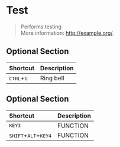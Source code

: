 # Test

> Performs testing  
> More information: <http://example.org/>.

## Optional Section
|Shortcut|Description|
|:--|:--|
|<kbd>CTRL</kbd>+<kbd>G</kbd>|Ring bell|

## Optional Section
|Shortcut|Description|
|:--|:--|
|<kbd>KEY3</kbd>|FUNCTION|
|<kbd>SHIFT</kbd>+<kbd>ALT</kbd>+<kbd>KEY4</kbd>|FUNCTION|
